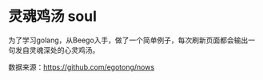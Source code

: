 # 灵魂鸡汤 soul
为了学习golang，从Beego入手，做了一个简单例子，每次刷新页面都会输出一句发自灵魂深处的心灵鸡汤。


数据来源：https://github.com/egotong/nows


